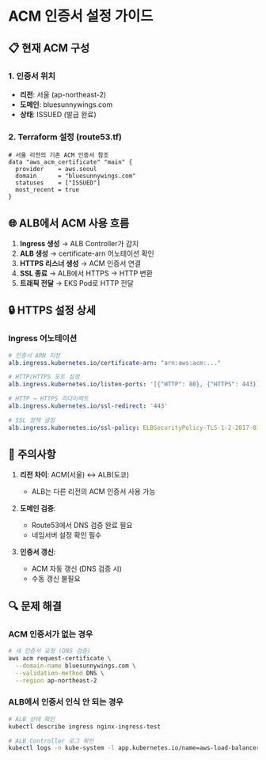 # ACM 인증서 설정 가이드

## 📋 현재 ACM 구성

### 1. 인증서 위치
- **리전**: 서울 (ap-northeast-2)
- **도메인**: bluesunnywings.com
- **상태**: ISSUED (발급 완료)

### 2. Terraform 설정 (route53.tf)
```hcl
# 서울 리전의 기존 ACM 인증서 참조
data "aws_acm_certificate" "main" {
  provider    = aws.seoul
  domain      = "bluesunnywings.com"
  statuses    = ["ISSUED"]
  most_recent = true
}
```

## 🌐 ALB에서 ACM 사용 흐름

1. **Ingress 생성** → ALB Controller가 감지
2. **ALB 생성** → certificate-arn 어노테이션 확인
3. **HTTPS 리스너 생성** → ACM 인증서 연결
4. **SSL 종료** → ALB에서 HTTPS → HTTP 변환
5. **트래픽 전달** → EKS Pod로 HTTP 전달

## 🔒 HTTPS 설정 상세

### Ingress 어노테이션
```yaml
# 인증서 ARN 지정
alb.ingress.kubernetes.io/certificate-arn: "arn:aws:acm:..."

# HTTP/HTTPS 포트 설정
alb.ingress.kubernetes.io/listen-ports: '[{"HTTP": 80}, {"HTTPS": 443}]'

# HTTP → HTTPS 리다이렉트
alb.ingress.kubernetes.io/ssl-redirect: '443'

# SSL 정책 설정
alb.ingress.kubernetes.io/ssl-policy: ELBSecurityPolicy-TLS-1-2-2017-01
```

## 🚨 주의사항

1. **리전 차이**: ACM(서울) ↔ ALB(도쿄)
   - ALB는 다른 리전의 ACM 인증서 사용 가능
   
2. **도메인 검증**: 
   - Route53에서 DNS 검증 완료 필요
   - 네임서버 설정 확인 필수

3. **인증서 갱신**:
   - ACM 자동 갱신 (DNS 검증 시)
   - 수동 갱신 불필요

## 🔍 문제 해결

### ACM 인증서가 없는 경우
```bash
# 새 인증서 요청 (DNS 검증)
aws acm request-certificate \
  --domain-name bluesunnywings.com \
  --validation-method DNS \
  --region ap-northeast-2
```

### ALB에서 인증서 인식 안 되는 경우
```bash
# ALB 상태 확인
kubectl describe ingress nginx-ingress-test

# ALB Controller 로그 확인
kubectl logs -n kube-system -l app.kubernetes.io/name=aws-load-balancer-controller
```